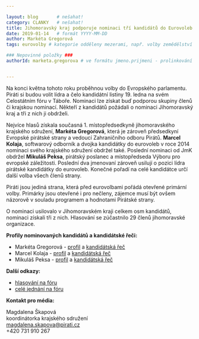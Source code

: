 ```yaml
---

layout: blog       # nešahat!
category: CLANKY   # nešahat!
title: Jihomoravský kraj podporuje nominaci tří kandidátů do Eurovoleb
date: 2019-01-14   # formát YYYY-MM-DD
author: Markéta Gregorová
tags: eurovolby # kategorie odděleny mezerami, např. volby zemědělství životní-prostředí piráti (viz https://jihomoravsky.pirati.cz/tags/)

### Nepovinné položky ###
authorId: marketa.gregorova # ve formátu jmeno.prijmeni - prolinkování s profilem přes uid


---
```


Na konci května tohoto roku proběhnou volby do Evropského parlamentu. Piráti si budou volit lídra a čelo kandidátní listiny 19. ledna na svém Celostátním fóru v Táboře. Nominaci lze získat buď podporou skupiny členů či krajskou nominací. Někteří z kandidátů požádali o nominaci Jihomoravský kraj a tři z nich ji obdrželi.

Nejvíce hlasů získala současná 1. místopředsedkyně jihomoravského krajského sdružení, **Markéta Gregorová**, která je zároveň předsedkyní Evropské pirátské strany a vedoucí Zahraničního odboru Pirátů. **Marcel Kolaja**, softwarový odborník a dvojka kandidátky do eurovoleb v roce 2014 nominaci svého krajského sdružení obdržel také. Poslední nominaci od JmK obdržel **Mikuláš Peksa**, pirátský poslanec a místopředseda Výboru pro evropské záležitosti. Poslední dva jmenovaní zároveň usilují o pozici lídra pirátské kandidátky do eurovoleb. Konečné pořadí na celé kandidátce určí další volba všech členů strany.

Piráti jsou jediná strana, která před eurovolbami pořádá otevřené primární volby. Primárky jsou otevřené i pro nečleny, zájemce musí být ovšem názorově v souladu programem a hodnotami Pirátské strany.  

O nominaci usilovalo v Jihomoravském kraji celkem osm kandidátů, nominaci získali tři z nich. Hlasování se zúčastnilo 29 členů jihomoravské organizace.

**Profily nominovaných kandidátů a kandidátské řeči:**
* Markéta Gregorová - [profil](https://wiki.pirati.cz/lide/marketa_gregorova) a [kandidátská řeč](https://forum.pirati.cz/viewtopic.php?p=594104#p594104)
* Marcel Kolaja - [profil](https://wiki.pirati.cz/lide/marcel_kolaja) a [kandidátská řeč](https://forum.pirati.cz/viewtopic.php?p=596313#p596313)
* Mikuláš Peksa - [profil](https://www.pirati.cz/lide/mikulas-peksa/) a [kandidátská řeč](https://forum.pirati.cz/viewtopic.php?p=594510#p594510)

**Další odkazy:**
* [hlasování na fóru](https://forum.pirati.cz/viewtopic.php?f=411&t=45248)
* [celé jednání na fóru](https://forum.pirati.cz/viewtopic.php?f=411&t=44874)

**Kontakt pro média:**

Magdalena Škapová  
koordinátorka krajského sdružení  
[magdalena.skapova@pirati.cz](mailto:magdalena.skapova@pirati.cz)  
+420 731 910 267
